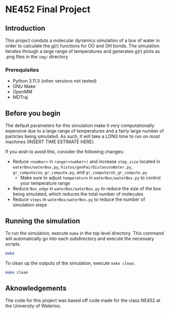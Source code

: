 # NE452 Final Project

## Introduction
This project conduts a molecular dynamics simulation of a box of water in order to calculate the g(r) functions for OO and OH bonds. The simulation iterates through a large range of temperatures and generates g(r) plots as .png files in the `img/` directory

### Prerequisites
- Python 3.11.5 (other versions not tested)
- GNU Make
- OpenMM
- MDTraj

## Before you begin
The default parameters for this simulation make it very computationally expensive due to a large range of temperatures and a fairly large number of particles being simulated. As such, it will take a LONG time to run on most machines (INSERT TIME ESTIMATE HERE).

If you wish to avoid this, consider the following changes:
- Reduce `<number>` in `range(<number>)` and increase `step_size` located in `waterBox/waterBox.py`, `histos/genPairDistancesWater.py`, `gr_compute/oo_gr_compute.py`, and `gr_compute/oh_gr_compute.py`
  - Make sure to adjust `temperature` in `waterBox/waterBox.py` to control your temperature range
- Reduce `Box_edge` in `waterBox/waterBox.py` to reduce the size of the box being simulated, which reduces the total number of molecules 
- Reduce `steps` in `waterBox/waterBox.py` to reduce the number of simulation steps

## Running the simulation
To run the simulation, execute `make` in the top level directory. This command will automatically go into each subdirectory and execute the necessary scripts.
```bash
make
```

To clean up the outputs of the simulation, execute `make clean`.
```bash
make clean
```

## Aknowledgements
The code for this project was based off code made for the class NE452 at the University of Waterloo.